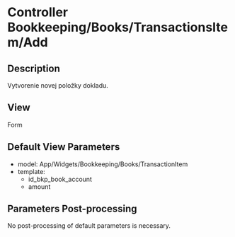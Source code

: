 # Controller Bookkeeping/Books/TransactionsItem/Add

## Description

Vytvorenie novej položky dokladu.

## View

Form

## Default View Parameters

* model: App/Widgets/Bookkeeping/Books/TransactionItem
* template:
  * id_bkp_book_account
  * amount

## Parameters Post-processing

No post-processing of default parameters is necessary.
